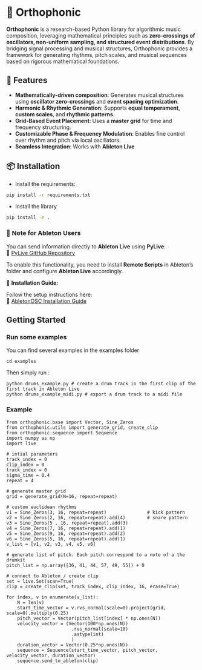 # 🎵 Orthophonic

**Orthophonic** is a research-based Python library for algorithmic music composition, leveraging mathematical principles such as **zero-crossings of oscillators, non-uniform sampling, and structured event distributions**. By bridging signal processing and musical structures, Orthophonic provides a framework for generating rhythms, pitch scales, and musical sequences based on rigorous mathematical foundations.

## 🚀 Features

- **Mathematically-driven composition**: Generates musical structures using **oscillator zero-crossings** and **event spacing optimization**.
- **Harmonic & Rhythmic Generation**: Supports **equal temperament**, **custom scales**, and **rhythmic patterns**.
- **Grid-Based Event Placement**: Uses a **master grid** for time and frequency structuring.
- **Customizable Phase & Frequency Modulation**: Enables fine control over rhythm and pitch via local oscillators.
- **Seamless Integration**: Works with **Ableton Live**

## 📦 Installation


* Install the requirements:

```bash
pip install -r requirements.txt
```

* Install the library 

```bash
pip install -e .
```

### 🎵 **Note for Ableton Users**  

You can send information directly to **Ableton Live** using **PyLive**:  
🔗 [PyLive GitHub Repository](https://github.com/ideoforms/pylive)  

To enable this functionality, you need to install **Remote Scripts** in Ableton’s folder and configure **Ableton Live** accordingly.  

📌 **Installation Guide:**  

Follow the setup instructions here:  
🔗 [AbletonOSC Installation Guide](https://github.com/ideoforms/AbletonOSC?tab=readme-ov-file#installation)  

## Getting Started

### Run some examples

You can find several examples in the examples folder

```
cd examples
```

Then simply run :

```
python drums_example.py # create a drum track in the first clip of the first track in Ableton Live
python drums_example_midi.py # export a drum track to a midi file
```


### Example


```
from orthophonic.base import Vector, Sine_Zeros
from orthophonic.utils import generate_grid, create_clip
from orthophonic.sequence import Sequence
import numpy as np
import live

# intial parameters
track_index = 0
clip_index = 0
track_index = 0
sigma_time = 0.4
repeat = 4

# generate master grid
grid = generate_grid(N=16, repeat=repeat)

# custom euclidean rhythms
v1 = Sine_Zeros(3, 16, repeat=repeat)               # kick pattern
v2 = Sine_Zeros(2, 16, repeat=repeat).add(4)        # snare pattern
v3 = Sine_Zeros(5 , 16, repeat=repeat).add(3)
v4 = Sine_Zeros(7, 16, repeat=repeat).add(1)
v5 = Sine_Zeros(9, 16, repeat=repeat).add(2)
v6 = Sine_Zeros(5, 16, repeat=repeat).add(1)
v_list = [v1, v2, v3, v4, v5, v6]

# generate list of pitch. Each pitch correspond to a note of a the drumkit
pitch_list = np.array([36, 41, 44, 57, 49, 55]) + 0

# connect to Ableton / create clip
set = live.Set(scan=True)
clip = create_clip(set, track_index, clip_index, 16, erase=True)

for index, v in enumerate(v_list):
    N = len(v)
    start_time_vector = v.rvs_normal(scale=0).project(grid, scale=0).multiply(0.25)
    pitch_vector = Vector(pitch_list[index] * np.ones(N))
    velocity_vector = (Vector(100*np.ones(N))
                        .rvs_normal(scale=10)
                        .astype(int)
                        )
    duration_vector = Vector(0.25*np.ones(N))
    sequence = Sequence(start_time_vector, pitch_vector, velocity_vector, duration_vector)
    sequence.send_to_ableton(clip)

```
